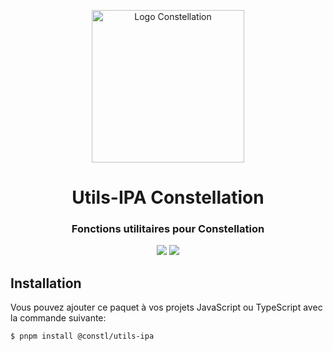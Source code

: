 <p align="center">
  <a href="https://docu.réseau-constellation.ca" title="Constellation">
    <img src="https://docu.xn--rseau-constellation-bzb.ca/logo.svg" alt="Logo Constellation" width="244" />
  </a>
</p>
<h1 align="center">Utils-IPA Constellation</h1>
<h3 align="center">Fonctions utilitaires pour Constellation</h3>

<p align="center">
  <a href="https://github.com/reseau-constellation/utils-ipa/actions/workflows/tests.yml"><img src="https://github.com/reseau-constellation/utils-ipa/actions/workflows/tests.yml/badge.svg"></a>
  <a href="https://codecov.io/gh/reseau-constellation/utils-ipa" > 
    <img src="https://codecov.io/gh/reseau-constellation/utils-ipa/graph/badge.svg?token=9IIvgtrNl5"/> 
  </a>
  <br>
</p>


## Installation
Vous pouvez ajouter ce paquet à vos projets JavaScript ou TypeScript avec la commande suivante:

```sh
$ pnpm install @constl/utils-ipa
```

